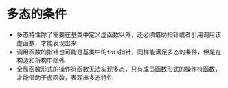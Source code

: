 # 多态的条件

* 多态特性除了需要在基类中定义虚函数以外，还必须借助指针或者引用调用该虚函数，才能表现出来
* 调用函数的指针也可能是基类中的`this`指针，同样能满足多态的条件，但是在构造和析构中除外
* 全局函数形式的操作符函数无法实现多态，只有成员函数形式的操作符函数，才能借助于虚函数，表现出多态特性











